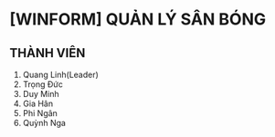 # [WINFORM] QUẢN LÝ SÂN BÓNG
## THÀNH VIÊN
<ol>  
  <li>Quang Linh(Leader) </li>
  <li>Trọng Đức </li>
  <li>Duy Minh </li>
  <li>Gia Hân </li>
  <li>Phi Ngân </li>
  <li>Quỳnh Nga </li>
</ol>
